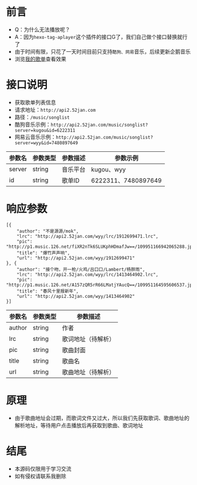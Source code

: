 # 前言
- Q：为什么无法播放呢？
- A：因为`hexo-tag-aplayer`这个插件的接口G了，我们自己做个接口替换就行了
- 由于时间有限，只花了一天时间目前只支持`酷狗、网易`音乐，后续更新企鹅音乐
- 浏览[我的歌单](http://www.app966.cn/music/)查看效果

# 接口说明
- 获取歌单列表信息
- 请求地址：`http://api2.52jan.com`
- 路径：`/music/songlist`
- 酷狗音乐示例：`http://api2.52jan.com/music/songlist?server=kugou&id=6222311`
- 网易云音乐示例：`http://api2.52jan.com/music/songlist?server=wyy&id=7480897649`

参数名|参数类型|参数描述|参数示例
---|---|---|---
server|string|音乐平台|kugou、wyy
id|string|歌单ID|6222311、7480897649

# 响应参数
```
[{
	"author": "不是源源/mok",
	"lrc": "http://api2.52jan.com/wyy/lrc/1912699471.lrc",
	"pic": "http://p1.music.126.net/fiXR2nTk6SLUKphHDmafJw==/109951166942065288.jpg",
	"title": "爆竹声声响",
	"url": "http://api2.52jan.com/wyy/1912699471"
}, {
	"author": "接个吻，开一枪/火鸡/吕口口/Lambert/杨胖雨",
	"lrc": "http://api2.52jan.com/wyy/lrc/1413464902.lrc",
	"pic": "http://p1.music.126.net/A157zQR5rR66LMatjYAucQ==/109951164595606537.jpg",
	"title": "春风十里报新年",
	"url": "http://api2.52jan.com/wyy/1413464902"
}]
```

参数名|参数类型|参数描述
---|---|---
author|string|作者
lrc|string|歌词地址（待解析）
pic|string|歌曲封面
title|string|歌曲名
url|string|歌曲地址（待解析）

# 原理
- 由于歌曲地址会过期，而歌词文件又过大，所以我们先获取歌词、歌曲地址的解析地址，等待用户点击播放后再获取到歌曲、歌词地址

# 结尾
- 本源码仅限用于学习交流
- 如有侵权请联系我删除
